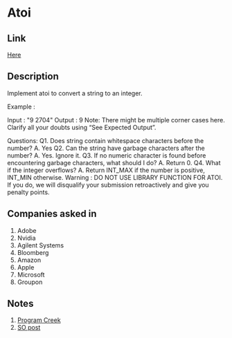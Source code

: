 # Atoi

## Link

[Here](https://www.interviewbit.com/problems/atoi/)

## Description

Implement atoi to convert a string to an integer.

Example :

Input : "9 2704"
Output : 9
Note: There might be multiple corner cases here. Clarify all your doubts using “See Expected Output”.

Questions:
Q1. Does string contain whitespace characters before the number?
A. Yes
Q2. Can the string have garbage characters after the number?
A. Yes. Ignore it.
Q3. If no numeric character is found before encountering garbage characters, what should I do?
A. Return 0.
Q4. What if the integer overflows?
A. Return INT_MAX if the number is positive, INT_MIN otherwise.
Warning : DO NOT USE LIBRARY FUNCTION FOR ATOI.
If you do, we will disqualify your submission retroactively and give you penalty points.

## Companies asked in

1. Adobe
1. Nvidia
1. Agilent Systems
1. Bloomberg
1. Amazon
1. Apple
1. Microsoft
1. Groupon

## Notes

1. [Program Creek](https://www.programcreek.com/2012/12/leetcode-string-to-integer-atoi/)
1. [SO post](https://stackoverflow.com/a/8039123/420827)